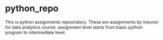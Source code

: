# python_repo
This is python assignments reposiratory.
These are assignments by ineuron for data analytics course.
assignment level starts from basic python program to intermediate level.
